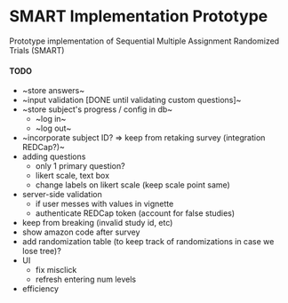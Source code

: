 # SMART Implementation Prototype
Prototype implementation of Sequential Multiple Assignment Randomized Trials (SMART)

#### TODO
* ~store answers~
* ~input validation [DONE until validating custom questions]~
* ~store subject's progress / config in db~
  * ~log in~
  * ~log out~
* ~incorporate subject ID? => keep from retaking survey (integration REDCap?)~
* adding questions
  * only 1 primary question?
  * likert scale, text box
  * change labels on likert scale (keep scale point same)
* server-side validation
  * if user messes with values in vignette
  * authenticate REDCap token (account for false studies)
* keep from breaking (invalid study id, etc)
* show amazon code after survey
* add randomization table (to keep track of randomizations in case we lose tree)?
* UI
  * fix misclick
  * refresh entering num levels
* efficiency